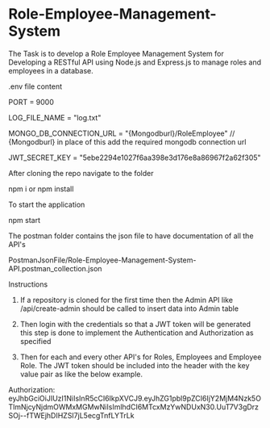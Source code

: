# Role-Employee-Management-System
The Task is to develop a Role Employee Management System for Developing a RESTful API using Node.js and Express.js to manage roles and employees in a database.

.env file content

PORT = 9000

LOG_FILE_NAME = "log.txt"

MONGO_DB_CONNECTION_URL = "{Mongodburl}/RoleEmployee" // {Mongodburl} in place of this add the required mongodb connection url

JWT_SECRET_KEY = "5ebe2294e1027f6aa398e3d176e8a86967f2a62f305"

After cloning the repo navigate to the folder

 npm i or npm install

To start the application

 npm start

 The postman folder contains the json file to have documentation of all the API's
 
 PostmanJsonFile/Role-Employee-Management-System-API.postman_collection.json

Instructions

1. If a repository is cloned for the first time then the Admin API like /api/create-admin should be called to insert data into Admin table

2. Then login with the credentials so that a JWT token will be generated this step is done to implement the Authentication and Authorization as specified

3. Then for each and every other API's for Roles, Employees and Employee Role. The JWT token should be included into the header with the key value pair as like the below example.

Authorization: eyJhbGciOiJIUzI1NiIsInR5cCI6IkpXVCJ9.eyJhZG1pbl9pZCI6IjY2MjM4Nzk5OTlmNjcyNjdmOWMxMGMwNiIsImlhdCI6MTcxMzYwNDUxN30.UuT7V3gDrzSOj--fTWEjhDIHZSI7jL5ecgTnfLYTrLk 